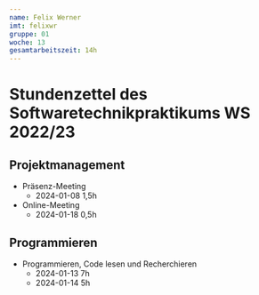 ```yaml
---
name: Felix Werner
imt: felixwr
gruppe: 01
woche: 13
gesamtarbeitszeit: 14h 
---
```



# Stundenzettel des Softwaretechnikpraktikums WS 2022/23

## Projektmanagement
- Präsenz-Meeting
    - 2024-01-08 1,5h
- Online-Meeting
    - 2024-01-18 0,5h

## Programmieren
- Programmieren, Code lesen und Recherchieren
    - 2024-01-13 7h
    - 2024-01-14 5h
